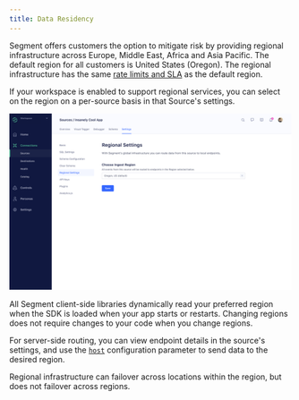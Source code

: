 ```yaml
---
title: Data Residency
---
```

Segment offers customers the option to mitigate risk by providing regional infrastructure across Europe, Middle East, Africa and Asia Pacific. The default region for all customers is United States (Oregon). The regional infrastructure has the same [rate limits and SLA](/docs/connections/rate-limits/) as the default region.

If your workspace is enabled to support regional services, you can select on the region on a per-source basis in that Source's settings.

![Data Residency Settings](images/data-residency.png)

All Segment client-side libraries dynamically read your preferred region when the SDK is loaded when your app starts or restarts. Changing regions does not require changes to your code when you change regions.

For server-side routing, you can view endpoint details in the source's settings, and use the [`host`](https://github.com/segmentio/analytics-python/blob/c9f5ba6b58813eba1c3e5c778b0fc8d86f937f55/analytics/__init__.py#L9) configuration parameter to send data to the desired region.

Regional infrastructure can failover across locations within the region, but does not failover across regions.